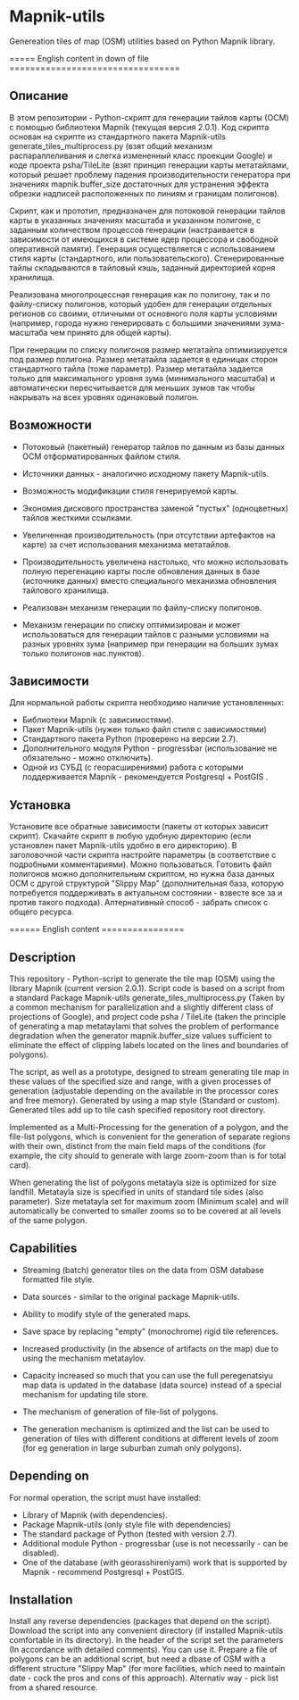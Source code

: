 Mapnik-utils
============

Genereation tiles of map (OSM) utilities based on Python Mapnik library.

===== English content in down of file =================================

Описание
--------

В этом репозитории - Python-скрипт для генерации тайлов карты (ОСМ) с помощью библиотеки
Mapnik (текущая версия 2.0.1). Код скрипта основан на скрипте из стандартного
пакета Маpnik-utils generate_tiles_multiprocess.py
(взят общий механизм распараллеливания и слегка измененный класс проекции Google) и
коде проекта psha/TileLite (взят принцип генерации карты метатайлами, который
решает проблему падения производительности генератора при
значениях mapnik.buffer_size достаточных для устранения эффекта обрезки надписей
расположенных по линиям и границам полигонов).

Скрипт, как и прототип, предназначен для потоковой генерации тайлов карты в
указанных значениях масштаба и указанном полигоне, с заданным
количеством процессов генерации (настраивается в зависимости от
имеющихся в системе ядер процессора и свободной оперативной памяти).
Генерация осуществляется с использованием стиля карты
(стандартного, или пользовательского). Сгенерированные тайлы складываются в
тайловый кэшь, заданный директорией корня хранилища.

Реализована многопроцессная генерация как по полигону, так и по файлу-списку
полигонов, который удобен для генерации отдельных регионов со
своими, отличными от основного поля карты условиями (например, города нужно
генерировать с большими значениями зума-масштаба чем принято для общей
карты).

При генерации по списку полигонов размер метатайла оптимизируется под размер
полигона. Размер метатайла задается в единицах сторон стандартного тайла (тоже
параметр). Размер метатайла задается только для максимального уровня зума
(минимального масштаба) и автоматически пересчитывается для меньших зумов так
чтобы накрывать на всех уровнях одинаковый полигон.


Возможности
-----------

- Потоковый (пакетный) генератор тайлов по данным из базы данных ОСМ
  отформатированных файлом стиля.

- Источники данных - аналогично исходному пакету Mapnik-utils.

- Возможность модификации стиля генерируемой карты.

- Экономия дискового пространства заменой "пустых" (одноцветных) тайлов жесткими
  ссылками.

- Увеличенная производительность (при отсутствии артефактов на карте) за счет
  использования механизма метатайлов.

- Производительность увеличена настолько, что можно использовать полную перегенацию
  карты после обновления данных в базе (источнике данных) вместо специального
  механизма обновления тайлового хранилища.

- Реализован механизм генерации по файлу-списку полигонов.

- Механизм генерации по списку оптимизирован и может использоваться для
  генерации тайлов с разными условиями на разных уровнях зума (например при
  генерации на больших зумах только полигонов нас.пунктов).


Зависимости
-----------

Для нормальной работы скрипта необходимо наличие установленных:
- Библиотеки Mapnik (с зависимостями).
- Пакет Mapnik-utils (нужен только файл стиля с зависимостями)
- Стандартного пакета Python (проверено на версии 2.7).
- Дополнительного модуля Python - progressbar (использование не обязательно -
  можно отключить).
- Одной из СУБД (с георасширениями) работа с которыми поддерживается Mapnik -
  рекомендуется Postgresql + PostGIS .


Установка
---------

Установите все обратные зависимости (пакеты от которых зависит скрипт).
Скачайте скрипт в любую удобную директорию (если установлен пакет Mapnik-utils
удобно в его директорию). В заголовочной части скрипта настройте параметры 
(в соответствие с подробными комментариями). Можно пользоваться.
Готовить файл полигонов можно дополнительным скриптом, но нужна база данных
ОСМ с другой структурой "Slippy Map" (дополнительная база, которую потребуется поддерживать в 
актуальном состоянии - взвесте все за и против такого подхода). Алтернативный способ - 
забрать список с общего ресурса.


====== English content ================

Description
--------

This repository - Python-script to generate the tile map (OSM) using the library
Mapnik (current version 2.0.1). Script code is based on a script from a standard
Package Mapnik-utils generate_tiles_multiprocess.py
(Taken by a common mechanism for parallelization and a slightly different class of projections of Google), and
project code psha / TileLite (taken the principle of generating a map metataylami that
solves the problem of performance degradation when the generator
mapnik.buffer_size values sufficient to eliminate the effect of clipping labels
located on the lines and boundaries of polygons).

The script, as well as a prototype, designed to stream generating tile map in
these values of the specified size and range, with a given
processes of generation (adjustable depending on the
available in the processor cores and free memory).
Generated by using a map style
(Standard or custom). Generated tiles add up to
tile cash specified repository root directory.

Implemented as a Multi-Processing for the generation of a polygon, and the file-list
polygons, which is convenient for the generation of separate regions with
their own, distinct from the main field maps of the conditions (for example, the city should
to generate with large zoom-zoom than is for total
card).

When generating the list of polygons metatayla size is optimized for size
landfill. Metatayla size is specified in units of standard tile sides (also
parameter). Size metatayla set for maximum zoom
(Minimum scale) and will automatically be converted to smaller zooms so
to be covered at all levels of the same polygon.


Capabilities
-----------

- Streaming (batch) generator tiles on the data from OSM database
  formatted file style.

- Data sources - similar to the original package Mapnik-utils.

- Ability to modify style of the generated maps.

- Save space by replacing "empty" (monochrome) rigid tile
  references.

- Increased productivity (in the absence of artifacts on the map) due to
  using the mechanism metataylov.

- Capacity increased so much that you can use the full peregenatsiyu
  map data is updated in the database (data source) instead of a special
  mechanism for updating tile store.

- The mechanism of generation of file-list of polygons.

- The generation mechanism is optimized and the list can be used to
  generation of tiles with different conditions at different levels of zoom (for eg
  generation in large suburban zumah only polygons).


Depending on
-----------

For normal operation, the script must have installed:
- Library of Mapnik (with dependencies).
- Package Mapnik-utils (only style file with dependencies)
- The standard package of Python (tested with version 2.7).
- Additional module Python - progressbar (use is not necessarily -
  can be disabled).
- One of the database (with georasshireniyami) work that is supported by Mapnik -
  recommend Postgresql + PostGIS.


Installation
---------

Install any reverse dependencies (packages that depend on the script).
Download the script into any convenient directory (if installed Mapnik-utils
comfortable in its directory). In the header of the script set the parameters
(In accordance with detailed comments). You can use it.
Prepare a file of polygons can be an additional script, but need a dbase of
OSM with a different structure "Slippy Map" (for more facilities, which need to maintain
date - cock the pros and cons of this approach). Alternativ way -
pick list from a shared resource.